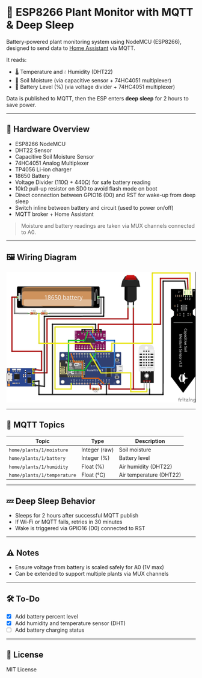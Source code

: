 # 🌱 ESP8266 Plant Monitor with MQTT & Deep Sleep

Battery-powered plant monitoring system using NodeMCU (ESP8266), designed to send data to [Home Assistant](https://www.home-assistant.io/) via MQTT.

It reads:
- 🌡️ Temperature and 💧 Humidity (DHT22)
- 🌱 Soil Moisture (via capacitive sensor + 74HC4051 multiplexer)
- 🔋 Battery Level (%) (via voltage divider + 74HC4051 multiplexer)

Data is published to MQTT, then the ESP enters **deep sleep** for 2 hours to save power.

---

## 🔧 Hardware Overview

- ESP8266 NodeMCU
- DHT22 Sensor
- Capacitive Soil Moisture Sensor
- 74HC4051 Analog Multiplexer
- TP4056 Li-ion charger
- 18650 Battery
- Voltage Divider (110Ω + 440Ω) for safe battery reading
- 10kΩ pull-up resistor on SD0 to avoid flash mode on boot
- Direct connection between GPIO16 (D0) and RST for wake-up from deep sleep
- Switch inline between battery and circuit (used to power on/off)
- MQTT broker + Home Assistant

> Moisture and battery readings are taken via MUX channels connected to A0.

---

## 🖼️ Wiring Diagram

![Wiring Diagram](./florabot_bb.jpg)

---

## 📡 MQTT Topics

Topic | Type | Description
---|---|---
`home/plants/1/moisture` | Integer (raw) | Soil moisture
`home/plants/1/battery`  | Integer (%) | Battery level
`home/plants/1/humidity` | Float (%) | Air humidity (DHT22)
`home/plants/1/temperature` | Float (°C) | Air temperature (DHT22)

---

## 💤 Deep Sleep Behavior

- Sleeps for 2 hours after successful MQTT publish
- If Wi-Fi or MQTT fails, retries in 30 minutes
- Wake is triggered via GPIO16 (D0) connected to RST

---

## ⚠️ Notes

- Ensure voltage from battery is scaled safely for A0 (1V max)
- Can be extended to support multiple plants via MUX channels

---

## 🛠️ To-Do

- [x] Add battery percent level
- [x] Add humidity and temperature sensor (DHT)
- [ ] Add battery charging status

---

## 📜 License

MIT License
